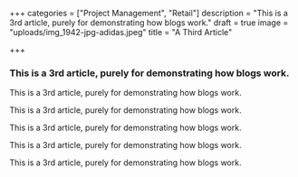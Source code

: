 +++
categories = ["Project Management", "Retail"]
description = "This is a 3rd article, purely for demonstrating how blogs work."
draft = true
image = "uploads/img_1942-jpg-adidas.jpeg"
title = "A Third Article"

+++
### This is a 3rd article, purely for demonstrating how blogs work.

This is a 3rd article, purely for demonstrating how blogs work.

This is a 3rd article, purely for demonstrating how blogs work.

This is a 3rd article, purely for demonstrating how blogs work.

This is a 3rd article, purely for demonstrating how blogs work.

This is a 3rd article, purely for demonstrating how blogs work.